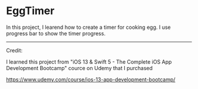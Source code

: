 # EggTimer

In this project, I learend how to create a timer for cooking egg. I use progress bar to show the timer progress. 

----------------------------------
Credit:

I learned this project from "iOS 13 & Swift 5 - The Complete iOS App Development Bootcamp" cource on Udemy that I purchased

https://www.udemy.com/course/ios-13-app-development-bootcamp/
